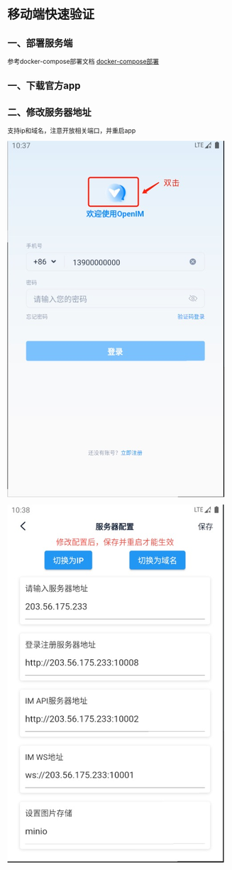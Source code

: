 # 移动端快速验证

## 一、部署服务端
参考docker-compose部署文档 [docker-compose部署](./dockerCompose)
## 一、**下载官方app**


## 二、**修改服务器地址**
支持ip和域名，注意开放相关端口，并重启app	

![双击登录页图标](./assets/1688095532548.jpg)

![修改服务器地址](./assets/1688095537589.jpg)


